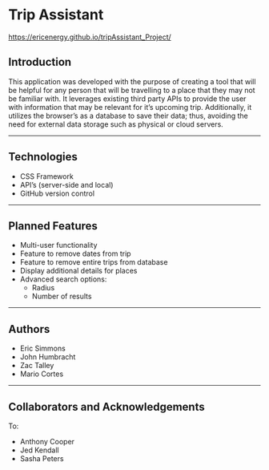 # Trip Assistant
https://ericenergy.github.io/tripAssistant_Project/
## Introduction
This application was developed with the purpose of creating a tool that will be helpful for any person that will be travelling to a place that they may not be familiar with.
It leverages existing third party APIs to provide the user with information that may be relevant for it’s upcoming trip.
Additionally, it utilizes the browser’s as a database to save their data; thus, avoiding the need for external data storage such as physical or cloud servers.



---

## Technologies
- CSS Framework
- API’s (server-side and local)
- GitHub version control

---

## Planned Features

- Multi-user functionality
- Feature to remove dates from trip
- Feature to remove entire trips from database
- Display additional details for places
- Advanced search options:
  - Radius
  - Number of results

---

## Authors
- Eric Simmons
- John Humbracht
- Zac Talley
- Mario Cortes

---

## Collaborators and Acknowledgements
To:
- Anthony Cooper
- Jed Kendall
- Sasha Peters






